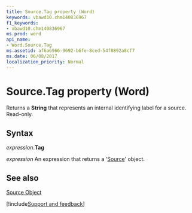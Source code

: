 ```yaml
---
title: Source.Tag property (Word)
keywords: vbawd10.chm140836967
f1_keywords:
- vbawd10.chm140836967
ms.prod: word
api_name:
- Word.Source.Tag
ms.assetid: af6a6966-9692-b6fe-8ced-54f8892a8cf7
ms.date: 06/08/2017
localization_priority: Normal
---
```



# Source.Tag property (Word)

Returns a  **String** that represents an internal identifying label for a source. Read-only.


## Syntax

_expression_.**Tag**

 _expression_ An expression that returns a '[Source](Word.Source.md)' object.


## See also


[Source Object](Word.Source.md)

[!include[Support and feedback](~/includes/feedback-boilerplate.md)]